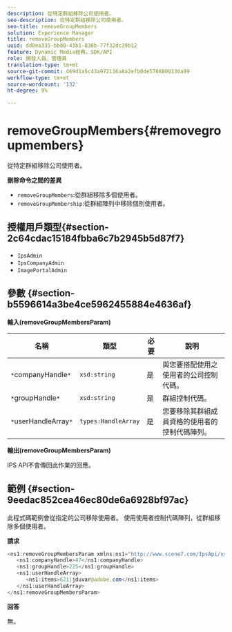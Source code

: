 ```yaml
---
description: 從特定群組移除公司使用者。
seo-description: 從特定群組移除公司使用者。
seo-title: removeGroupMembers
solution: Experience Manager
title: removeGroupMembers
uuid: dd0ea335-bbd0-43b1-830b-77f32dc39b12
feature: Dynamic Media經典，SDK/API
role: 開發人員、管理員
translation-type: tm+mt
source-git-commit: 469d1a5c43a972116a8a2efb0de5708800130a99
workflow-type: tm+mt
source-wordcount: '132'
ht-degree: 9%

---
```



# removeGroupMembers{#removegroupmembers}

從特定群組移除公司使用者。

**刪除命令之間的差異**

* `removeGroupMembers`:從群組移除多個使用者。
* `removeGroupMembership`:從群組陣列中移除個別使用者。

## 授權用戶類型{#section-2c64cdac15184fbba6c7b2945b5d87f7}

* `IpsAdmin`
* `IpsCompanyAdmin`
* `ImagePortalAdmin`

## 參數 {#section-b5596614a3be4ce5962455884e4636af}

**輸入(removeGroupMembersParam)**

| 名稱 | 類型 | 必要 | 說明 |
|---|---|---|---|
| `*`companyHandle`*` | `xsd:string` | 是 | 與您要搭配使用之使用者的公司控制代碼。 |
| `*`groupHandle`*` | `xsd:string` | 是 | 群組控制代碼。 |
| `*`userHandleArray`*` | `types:HandleArray` | 是 | 您要移除其群組成員資格的使用者的控制代碼陣列。 |

**輸出(removeGroupMembersParam)**

IPS API不會傳回此作業的回應。

## 範例 {#section-9eedac852cea46ec80de6a6928bf97ac}

此程式碼範例會從指定的公司移除使用者。 使用使用者控制代碼陣列，從群組移除多個使用者。

**請求**

```java
<ns1:removeGroupMembersParam xmlns:ns1="http://www.scene7.com/IpsApi/xsd">
   <ns1:companyHandle>47</ns1:companyHandle>
   <ns1:groupHandle>225</ns1:groupHandle>
   <ns1:userHandleArray>
      <ns1:items>621|jduvar@adobe.com</ns1:items>
   </ns1:userHandleArray>
</ns1:removeGroupMembersParam>
```

**回答**

無。
